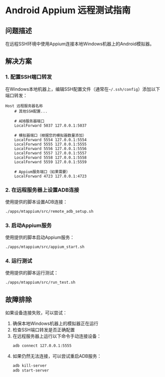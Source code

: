 # Android Appium 远程测试指南

## 问题描述
在远程SSH环境中使用Appium连接本地Windows机器上的Android模拟器。

## 解决方案

### 1. 配置SSH端口转发
在Windows本地机器上，编辑SSH配置文件（通常在`~/.ssh/config`）添加以下端口转发：

```
Host 远程服务器名称
    # 其他SSH配置...
    
    # ADB服务器端口
    LocalForward 5037 127.0.0.1:5037
    
    # 模拟器端口（根据您的模拟器数量添加）
    LocalForward 5554 127.0.0.1:5554
    LocalForward 5555 127.0.0.1:5555
    LocalForward 5556 127.0.0.1:5556
    LocalForward 5557 127.0.0.1:5557
    LocalForward 5558 127.0.0.1:5558
    LocalForward 5559 127.0.0.1:5559
    
    # Appium服务端口（如果需要）
    LocalForward 4723 127.0.0.1:4723
```

### 2. 在远程服务器上设置ADB连接
使用提供的脚本设置ADB连接：

```bash
./apps/mtappium/src/remote_adb_setup.sh
```

### 3. 启动Appium服务
使用提供的脚本启动Appium服务：

```bash
./apps/mtappium/src/appium_start.sh
```

### 4. 运行测试
使用提供的脚本运行测试：

```bash
./apps/mtappium/src/run_test.sh
```

## 故障排除

如果设备连接失败，可以尝试：

1. 确保本地Windows机器上的模拟器正在运行
2. 检查SSH端口转发是否正确配置
3. 在远程服务器上运行以下命令手动连接设备：
   ```bash
   adb connect 127.0.0.1:5555
   ```
4. 如果仍然无法连接，可以尝试重启ADB服务：
   ```bash
   adb kill-server
   adb start-server
   ``` 